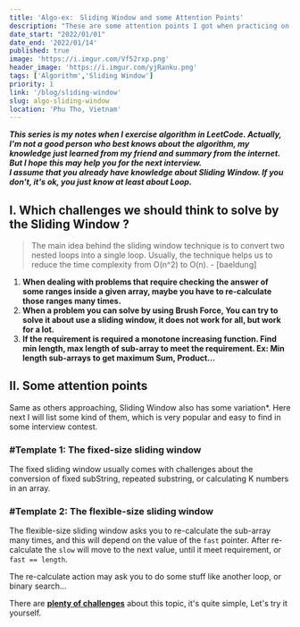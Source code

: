 ```yaml
---
title: 'Algo-ex:　Sliding Window and some Attention Points'
description: "These are some attention points I got when practicing on leetcode. These can help you succeed in the first submit, and the Interviewer will like that."
date_start: "2022/01/01"
date_end: '2022/01/14'
published: true
image: 'https://i.imgur.com/Vf52rxp.png'
header_image: 'https://i.imgur.com/yjRanku.png'
tags: ['Algorithm','Sliding Window']
priority: 1
link: '/blog/sliding-window'
slug: algo-sliding-window
location: 'Phu Tho, Vietnam'
---
```


_**This series is my notes when I exercise algorithm in LeetCode. Actually, I'm not a good person who best knows about the algorithm, my knowledge just learned from my friend and summary from the internet. But I hope this may help you for the next interview.  
I assume that you already have knowledge about Sliding Window. If you don't, it's ok, you just know at least about Loop.**_

## I. Which challenges we should think to solve by the Sliding Window ?

>The main idea behind the sliding window technique is to convert two nested loops into a single loop. Usually, the technique helps us to reduce the time complexity from O(n^2) to O(n). - [baeldung]

1. **When dealing with problems that require checking the answer of some ranges inside a given array, maybe you have to re-calculate those ranges many times.**
2. **When a problem you can solve by using Brush Force, You can try to solve it about use a sliding window, it does not work for all, but work for a lot.**
3. **If the requirement is required a monotone increasing function. Find min length, max length of sub-array to meet the requirement. Ex: Min length sub-arrays to get maximum Sum, Product...**

## II. Some attention points

Same as others approaching, Sliding Window also has some variation*. Here next I will list some kind of them, which is very popular and easy to find in some interview contest.

### #Template 1: The fixed-size sliding window

The fixed sliding window usually comes with challenges about the conversion of fixed subString, repeated substring, or calculating K numbers in an array.

### #Template 2: The flexible-size sliding window

The flexible-size sliding window asks you to re-calculate the sub-array many times, and this will depend on the value of the `fast` pointer. After re-calculate the `slow` will move to the next value, until it meet requirement, or `fast == length`.

The re-calculate action may ask you to do some stuff like another loop, or binary search...

There are [**plenty of challenges**][1] about this topic, it's quite simple, Let's try it yourself.


<!-- ### #Template 3: The sliding windows which require to re-calculate many times -->
[1]: https://leetcode.com/problemset/all/?page=1&topicSlugs=sliding-window